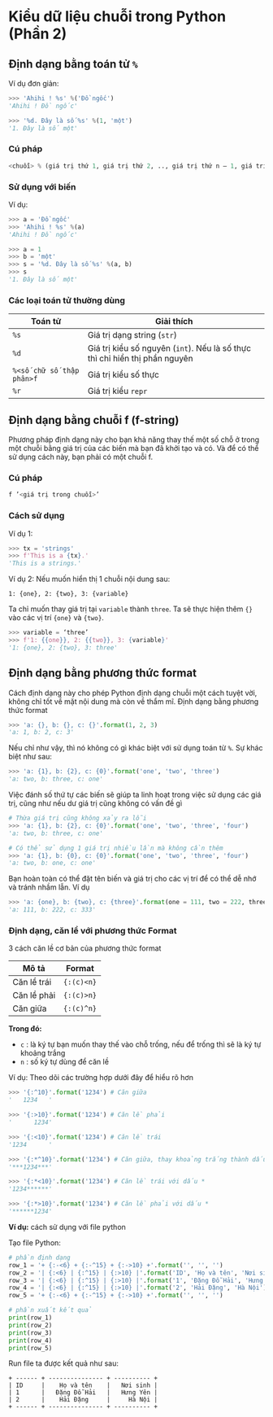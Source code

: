 # Kiểu dữ liệu chuỗi trong Python (Phần 2)

## Định dạng bằng toán tử `%`
Ví dụ đơn giản:
```py
>>> 'Ahihi ! %s' %('Đồ ngốc')
'Ahihi ! Đồ ngốc'

>>> '%d. Đây là số %s' %(1, 'một')
'1. Đây là số một'
```

### Cú pháp
```py
<chuỗi> % (giá trị thứ 1, giá trị thứ 2, .., giá trị thứ n – 1, giá trị thứ n)
```

### Sử dụng với biến
Ví dụ:
```py
>>> a = 'Đồ ngốc'
>>> 'Ahihi ! %s' %(a)
'Ahihi ! Đồ ngốc'

>>> a = 1
>>> b = 'một'
>>> s = '%d. Đây là số %s' %(a, b)
>>> s
'1. Đây là số một'
```

### Các loại toán tử thường dùng
|Toán tử|Giải thích|
|-------|----------|
|`%s`|Giá trị dạng string (`str`)|
|`%d`|Giá trị kiểu số nguyên (`int`). Nếu là số thực thì chỉ hiển thị phần nguyên|
|`%<số chữ số thập phân>f`|Giá trị kiểu số thực|
|`%r`|Giá trị kiểu `repr`|


## Định dạng bằng chuỗi f (f-string)
Phương pháp định dạng này cho bạn khả năng thay thế một số chỗ ở trong một chuỗi bằng  giá trị của các biến mà bạn đã khởi tạo và có. Và để có thể sử dụng cách này, bạn phải có một chuỗi f.

### Cú pháp
```py
f ’<giá trị trong chuỗi>’
```

### Cách sử dụng
Ví dụ 1:
```py
>>> tx = 'strings'
>>> f'This is a {tx}.'
'This is a strings.'
```

Ví dụ 2:
Nếu muốn hiển thị 1 chuỗi nội dung sau:
```
1: {one}, 2: {two}, 3: {variable}
```
Ta chỉ muốn thay giá trị tại `variable` thành `three`. Ta sẽ thực hiện thêm `{}` vào các vị trí `{one}` và `{two}`.
```py
>>> variable = ‘three’
>>> f'1: {{one}}, 2: {{two}}, 3: {variable}'
'1: {one}, 2: {two}, 3: three'
```

## Định dạng bằng phương thức format
Cách định dạng này cho phép Python định dạng chuỗi một cách tuyệt vời, không chỉ tốt về mặt nội dung mà còn về thẩm mĩ. Định dạng bằng phương thức format

```py
>>> 'a: {}, b: {}, c: {}'.format(1, 2, 3)
'a: 1, b: 2, c: 3'
```

Nếu chỉ như vậy, thì nó không có gì khác biệt với sử dụng toán từ `%`. Sự khác biệt như sau:
```py
>>> 'a: {1}, b: {2}, c: {0}'.format('one', 'two', 'three')
'a: two, b: three, c: one'
```

Việc đánh số thứ tự các biến sẽ giúp ta linh hoạt trong việc sử dụng các giá trị, cũng như nếu dư giá trị cũng không có vấn đề gì
```py
# Thừa giá trị cũng không xảy ra lỗi
>>> 'a: {1}, b: {2}, c: {0}'.format('one', 'two', 'three', 'four')
'a: two, b: three, c: one'

# Có thể sử dụng 1 giá trị nhiều lần mà không cần thêm
>>> 'a: {1}, b: {0}, c: {0}'.format('one', 'two', 'three', 'four')
'a: two, b: one, c: one'
```

Bạn hoàn toàn có thể đặt tên biến và giá trị cho các vị trí để có thể dễ nhớ và tránh nhầm lẫn. Ví dụ
```py
>>> 'a: {one}, b: {two}, c: {three}'.format(one = 111, two = 222, three = 333)
'a: 111, b: 222, c: 333'
```

### Định dạng, căn lề với phương thức Format
3 cách căn lề cơ bản của phương thức format

|Mô tả|Format|
|-|-|
|Căn lề trái|`{:(c)<n}`|
|Căn lề phải|`{:(c)>n}`|
|Căn giữa|`{:(c)^n}`|

**Trong đó:**
- `c` : là ký tự bạn muốn thay thế vào chỗ trống, nếu để trống thì sẽ là ký tự khoảng trắng
- `n` : số ký tự dùng để căn lề

Ví dụ: Theo dõi các trường hợp dưới đây để hiểu rõ hơn
```py
>>> '{:^10}'.format('1234') # Căn giữa
'   1234   '

>>> '{:>10}'.format('1234') # Căn lề phải
'      1234'

>>> '{:<10}'.format('1234') # Căn lề trái
'1234      '

>>> '{:*^10}'.format('1234') # Căn giữa, thay khoảng trắng thành dấu *
'***1234***'

>>> '{:*<10}'.format('1234') # Căn lề trái với dấu *
'1234******'

>>> '{:*>10}'.format('1234') # Căn lề phải với dấu *
'******1234'
```

**Ví dụ:** cách sử dụng với file python

Tạo file Python:
```py
# phần định dạng
row_1 = '+ {:-<6} + {:-^15} + {:->10} +'.format('', '', '')
row_2 = '| {:<6} | {:^15} | {:>10} |'.format('ID', 'Họ và tên', 'Nơi sinh')
row_3 = '| {:<6} | {:^15} | {:>10} |'.format('1', 'Đặng Đỗ Hải', 'Hưng Yên')
row_4 = '| {:<6} | {:^15} | {:>10} |'.format('2', 'Hải Đặng', 'Hà Nội')
row_5 = '+ {:-<6} + {:-^15} + {:->10} +'.format('', '', '')

# phần xuất kết quả
print(row_1)
print(row_2)
print(row_3)
print(row_4)
print(row_5)
```

Run file ta được kết quả như sau:
```
+ ------ + --------------- + ---------- +
| ID     |    Họ và tên    |   Nơi sinh |
| 1      |   Đặng Đỗ Hải   |   Hưng Yên |
| 2      |    Hải Đặng     |     Hà Nội |
+ ------ + --------------- + ---------- +
```

